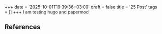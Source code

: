 +++
date = '2025-10-01T19:39:36+03:00'
draft = false
title = '25 Post'
tags = []
+++
I am testing hugo and papermod



## References

